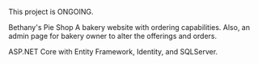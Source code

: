 This project is ONGOING.

Bethany's Pie Shop
A bakery website with ordering capabilities. Also, an admin page for bakery owner to alter the offerings and orders.

ASP.NET Core with Entity Framework, Identity, and SQLServer.